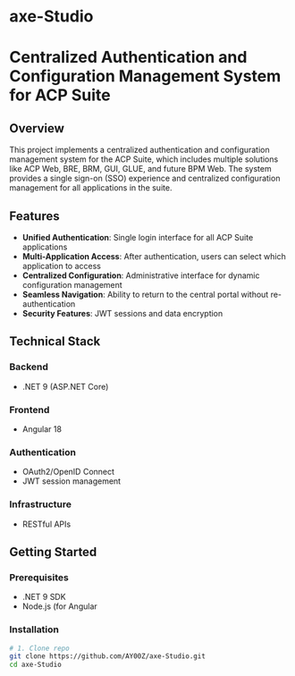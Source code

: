 # axe-Studio

# Centralized Authentication and Configuration Management System for ACP Suite

## Overview

This project implements a centralized authentication and configuration management system for the ACP Suite, which includes multiple solutions like ACP Web, BRE, BRM, GUI, GLUE, and future BPM Web. The system provides a single sign-on (SSO) experience and centralized configuration management for all applications in the suite.

## Features

- **Unified Authentication**: Single login interface for all ACP Suite applications
- **Multi-Application Access**: After authentication, users can select which application to access
- **Centralized Configuration**: Administrative interface for dynamic configuration management
- **Seamless Navigation**: Ability to return to the central portal without re-authentication
- **Security Features**: JWT sessions and data encryption

## Technical Stack

### Backend
- .NET 9 (ASP.NET Core)

### Frontend
- Angular 18

### Authentication
- OAuth2/OpenID Connect
- JWT session management

### Infrastructure
- RESTful APIs

## Getting Started

### Prerequisites
- .NET 9 SDK
- Node.js (for Angular


### Installation

```bash
# 1. Clone repo
git clone https://github.com/AY00Z/axe-Studio.git
cd axe-Studio



